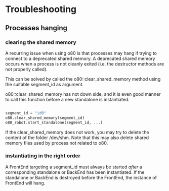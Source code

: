 
# Troubleshooting

## Processes hanging

### clearing the shared memory

A recurring issue when using o80 is that processes may hang if trying to connect to a deprecated shared memory. A deprecated shared memory occurs when a process is not cleanly exited (i.e. the destructor methods are not properly called).

This can be solved by called the o80::clear_shared_memory method using the suitable segment_id as argument.

o80::clear_shared_memory has not down side, and it is even good manner to call this function before a new standalone is instantiated.

```python

segment_id = "id0"
o80.clear_shared_memory(segment_id)
o80_robot.start_standalone(segment_id, ...)

```

If the clear_shared_memory does not work, you may try to delete the content of the folder /dev/shm. Note that this may also delete shared memory files used by process not related to o80.

### instantiating in the right order

A FrontEnd targeting a segment_id must always be started *after* a corresponding standalone or BackEnd has been instantiated. If the standalone or BackEnd is destroyed before the FrontEnd, the instance of FrontEnd will hang.




